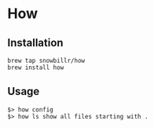 # How

## Installation

```
brew tap snowbillr/how
brew install how
```

## Usage

```
$> how config
$> how ls show all files starting with .
```
